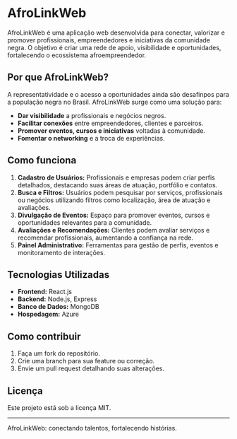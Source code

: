 # AfroLinkWeb


AfroLinkWeb é uma aplicação web desenvolvida para conectar, valorizar e promover profissionais, empreendedores e iniciativas da comunidade negra. O objetivo é criar uma rede de apoio, visibilidade e oportunidades, fortalecendo o ecossistema afroempreendedor.

## Por que AfroLinkWeb?

A representatividade e o acesso a oportunidades ainda são desafinpos para a população negra no Brasil. AfroLinkWeb surge como uma solução para:

- **Dar visibilidade** a profissionais e negócios negros.
- **Facilitar conexões** entre empreendedores, clientes e parceiros.
- **Promover eventos, cursos e iniciativas** voltadas à comunidade.
- **Fomentar o networking** e a troca de experiências.

## Como funciona

1. **Cadastro de Usuários:** Profissionais e empresas podem criar perfis detalhados, destacando suas áreas de atuação, portfólio e contatos.
2. **Busca e Filtros:** Usuários podem pesquisar por serviços, profissionais ou negócios utilizando filtros como localização, área de atuação e avaliações.
3. **Divulgação de Eventos:** Espaço para promover eventos, cursos e oportunidades relevantes para a comunidade.
4. **Avaliações e Recomendações:** Clientes podem avaliar serviços e recomendar profissionais, aumentando a confiança na rede.
5. **Painel Administrativo:** Ferramentas para gestão de perfis, eventos e monitoramento de interações.

## Tecnologias Utilizadas

- **Frontend:** React.js
- **Backend:** Node.js, Express
- **Banco de Dados:** MongoDB
- **Hospedagem:** Azure

## Como contribuir

1. Faça um fork do repositório.
2. Crie uma branch para sua feature ou correção.
3. Envie um pull request detalhando suas alterações.

## Licença

Este projeto está sob a licença MIT.

---

AfroLinkWeb: conectando talentos, fortalecendo histórias.
